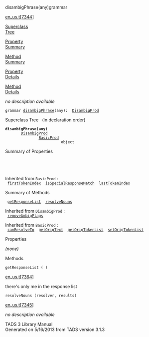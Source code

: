 ---
---
<span class="title">disambigPhrase(any)</span><span class="type">grammar</span>

[en_us.t](../file/en_us.t.html)\[[7344](../source/en_us.t.html#7344)\]

[Superclass  
Tree](#_SuperClassTree_)

[Property  
Summary](#_PropSummary_)

[Method  
Summary](#_MethodSummary_)

[Property  
Details](#_Properties_)

[Method  
Details](#_Methods_)

<div class="fdesc">

*no description available*

`grammar `<span class="gramalt">[`disambigPhrase`](../object/disambigPhrase.html)`(any)`</span>` :   `[`DisambigProd`](../object/DisambigProd.html)

</div>

<span id="_SuperClassTree_"></span>

<div class="mjhd">

<span class="hdln">Superclass Tree</span>   (in declaration order)

</div>

**`disambigPhrase(any)`**  
`         `[`DisambigProd`](../object/DisambigProd.html)  
`                 `[`BasicProd`](../object/BasicProd.html)  
`                         object`  
<span id="_PropSummary_"></span>

<div class="mjhd">

<span class="hdln">Summary of Properties</span>  

</div>

` `

` `

Inherited from `BasicProd` :  
` `[`firstTokenIndex`](../object/BasicProd.html#firstTokenIndex)`  `[`isSpecialResponseMatch`](../object/BasicProd.html#isSpecialResponseMatch)`  `[`lastTokenIndex`](../object/BasicProd.html#lastTokenIndex)`  `

<span id="_MethodSummary_"></span>

<div class="mjhd">

<span class="hdln">Summary of Methods</span>  

</div>

` `[`getResponseList`](#getResponseList)`  `[`resolveNouns`](#resolveNouns)`  `

Inherited from `DisambigProd` :  
` `[`removeAmbigFlags`](../object/DisambigProd.html#removeAmbigFlags)`  `

Inherited from `BasicProd` :  
` `[`canResolveTo`](../object/BasicProd.html#canResolveTo)`  `[`getOrigText`](../object/BasicProd.html#getOrigText)`  `[`getOrigTokenList`](../object/BasicProd.html#getOrigTokenList)`  `[`setOrigTokenList`](../object/BasicProd.html#setOrigTokenList)`  `

<span id="_Properties_"></span>

<div class="mjhd">

<span class="hdln">Properties</span>  

</div>

*(none)* <span id="_Methods_"></span>

<div class="mjhd">

<span class="hdln">Methods</span>  

</div>

<span id="getResponseList"></span>

`getResponseList ( )`

[en_us.t](../file/en_us.t.html)\[[7364](../source/en_us.t.html#7364)\]

<div class="desc">

there's only me in the response list

</div>

<span id="resolveNouns"></span>

`resolveNouns (resolver, results)`

[en_us.t](../file/en_us.t.html)\[[7345](../source/en_us.t.html#7345)\]

<div class="desc">

*no description available*

</div>

<div class="ftr">

TADS 3 Library Manual  
Generated on 5/16/2013 from TADS version 3.1.3

</div>
